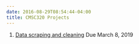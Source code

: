 ```yaml
---
date: 2016-08-29T08:54:44-04:00
title: CMSC320 Projects
---
```


1. [Data scraping and cleaning](project1/) Due March 8, 2019  

<!-- 
2. [Data wrangling and EDA](project2/) Due April 6, 2018   
3. [Regression and classification](project3/) Due May 4, 2018  
4. [Interactive data visualization and mapping](project4/) Due May 10, 2018

[Final Project:](final_project/) Due May 18, 2018 12:30pm
-->
